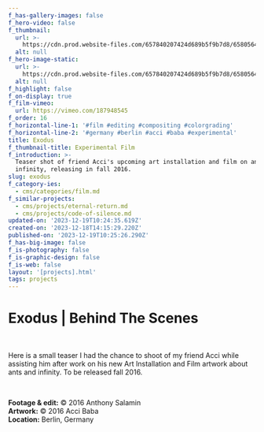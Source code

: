 ```yaml
---
f_has-gallery-images: false
f_hero-video: false
f_thumbnail:
  url: >-
    https://cdn.prod.website-files.com/657840207424d689b5f9b7d8/658056424751b18ff147425b_thumbnail.avif
  alt: null
f_hero-image-static:
  url: >-
    https://cdn.prod.website-files.com/657840207424d689b5f9b7d8/65805647de88efae9c537e8b_hero.avif
  alt: null
f_highlight: false
f_on-display: true
f_film-vimeo:
  url: https://vimeo.com/187948545
f_order: 16
f_horizontal-line-1: '#film #editing #compositing #colorgrading'
f_horizontal-line-2: '#germany #berlin #acci #baba #experimental'
title: Exodus
f_thumbnail-title: Experimental Film
f_introduction: >-
  Teaser shot of friend Acci's upcoming art installation and film on ants and
  infinity, releasing in fall 2016.
slug: exodus
f_category-ies:
  - cms/categories/film.md
f_similar-projects:
  - cms/projects/eternal-return.md
  - cms/projects/code-of-silence.md
updated-on: '2023-12-19T10:24:35.619Z'
created-on: '2023-12-18T14:15:29.220Z'
published-on: '2023-12-19T10:25:26.290Z'
f_has-big-image: false
f_is-photography: false
f_is-graphic-design: false
f_is-web: false
layout: '[projects].html'
tags: projects
---
```


Exodus | Behind The Scenes
==========================

‍

Here is a small teaser I had the chance to shoot of my friend Acci while assisting him after work on his new Art Installation and Film artwork about ants and infinity. To be released fall 2016.

‍  

**Footage & edit:** © 2016 Anthony Salamin  
**Artwork:** © 2016 Acci Baba  
**Location:** Berlin, Germany
